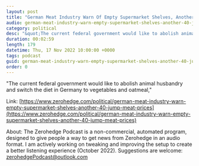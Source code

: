```yaml
---
layout: post
title: "German Meat Industry Warn Of Empty Supermarket Shelves, Another 40% Jump In Meat Prices"
audio: german-meat-industry-warn-empty-supermarket-shelves-another-40-jump-meat-prices-0
category: political
desc: "&quot;The current federal government would like to abolish animal husbandry and switch the diet in Germany to vegetables and oatmeal,&quot;"
duration: 00:02:59
length: 179
datetime: Thu, 17 Nov 2022 10:00:00 +0000
tags: podcast
guid: german-meat-industry-warn-empty-supermarket-shelves-another-40-jump-meat-prices-0
order: 0
---
```

&quot;The current federal government would like to abolish animal husbandry and switch the diet in Germany to vegetables and oatmeal,&quot;

Link: [https://www.zerohedge.com/political/german-meat-industry-warn-empty-supermarket-shelves-another-40-jump-meat-prices](https://www.zerohedge.com/political/german-meat-industry-warn-empty-supermarket-shelves-another-40-jump-meat-prices)

About: The Zerohedge Podcast is a non-commercial, automated program, designed to give people a way to get news from Zerohedge in an audio format.  I am actively working on tweaking and improving the setup to create a better listening experience (October 2022).  Suggestions are welcome: [zerohedgePodcast@outlook.com](mailto:zerohedgePodcast@outlook.com)